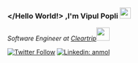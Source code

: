 ### </Hello World!> ,I'm Vipul Popli <img src="https://media.giphy.com/media/hvRJCLFzcasrR4ia7z/giphy.gif" width="25px"> 
<p><em>Software Engineer at <a href="https://www.cleartrip.com/flights">Cleartrip</a><img src="https://media.giphy.com/media/WUlplcMpOCEmTGBtBW/giphy.gif" width="30"> 
</em></p>

[![Twitter Follow](https://img.shields.io/twitter/follow/popli_vipul?label=Follow)](https://twitter.com/popli_vipul)
[![Linkedin: anmol](https://img.shields.io/badge/-vipul-blue?style=flat-square&logo=Linkedin&logoColor=white&link=https://www.linkedin.com/in/vipul-popli-74341717b/)](https://www.linkedin.com/in/vipul-popli-74341717b/)
